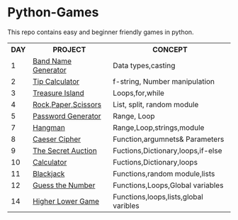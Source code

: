 # Python-Games
This repo contains easy and beginner friendly  games in python.
<table>
  <tr>
    <th>DAY</th>
    <th>PROJECT</th>
    <th>CONCEPT</th>
  </tr> 
  <tr>
    <td>1</td>
    <td><a href="https://github.com/Astroakanksha24/Python-Games/tree/main/DAY%201-Band%20Name%20Generator/band-name-generator.py">Band Name Generator</a></td>
    <td>Data types,casting</td>
  </tr>
  <tr>
    <td>2</td>
    <td><a href="https://github.com/Astroakanksha24/Python-Games/tree/main/Day%202-%20Tip%20Calculator/main.py">Tip Calculator</a></td>
    <td>f-string, Number manipulation</td>
  </tr>
  <tr>
    <td>3</td>
    <td><a href="https://github.com/Astroakanksha24/Python-Games/blob/main/Day%203-Treasure%20Island/main.py">Treasure Island</a></td>
    <td>Loops,for,while</td>
  </tr>
  <tr>
    <td>4</td>
    <td><a href="https://github.com/Astroakanksha24/Python-Games/blob/main/Day%204-Rock%20Paper%20Scissors/main.py">Rock,Paper,Scissors</a></td>
    <td>List, split, random module</td>
  </tr>
  <tr>
    <td>5</td>
    <td><a href="https://github.com/Astroakanksha24/Python-Games/blob/main/Day%205-%20Password%20Generator/main.py">Password Generator</a></td>
    <td>Range, Loop</td>
  </tr>
  <tr>
    <td>7</td>
    <td><a href="https://github.com/Astroakanksha24/Python-Games/tree/main/Day%207-Hangman%20Game">Hangman</a></td>
    <td>Range,Loop,strings,module</td>
  </tr>
  <tr>
    <td>8</td>
    <td><a href="https://github.com/Astroakanksha24/Python-Games/tree/main/Day%208-Caesar%20Cipher">Caeser Cipher</a></td>
    <td>Function,argumnets& Parameters</td>
  </tr>
  <tr>
    <td>9</td>
    <td><a href="https://github.com/Astroakanksha24/Python-Games/tree/main/Day%209-The%20Secret%20Auction">The Secret Auction</a></td>
    <td>Fuctions,Dictionary,loops,if-else</td>
  </tr>
  <tr>
    <td>10</td>
    <td><a href="https://github.com/Astroakanksha24/Python-Games/tree/main/DAY%2010-%20Calculator">Calculator</a></td>
    <td>Fuctions,Dictionary,loops</td>
  </tr>
  <tr>
    <td>11</td>
    <td><a href="https://github.com/Astroakanksha24/Python-Games/tree/main/DAY%2011-Blackjack">Blackjack</a></td>
    <td>Functions,random module,lists</td>
  </tr>
  <tr>
    <td>12</td>
    <td><a href="https://github.com/Astroakanksha24/Python-Games/tree/main/DAY%2012-Guess%20The%20Number">Guess the Number</a></td>
    <td>Functions,Loops,Global variables</td>
  </tr>
  <tr>
    <td>14</td>
    <td><a href="https://github.com/Astroakanksha24/Python-Games/tree/main/DAY%2014-Higher-lower">Higher Lower Game</a></td>
    <td>Functions,loops,lists,global varibles</td>
  </tr>
</table>

